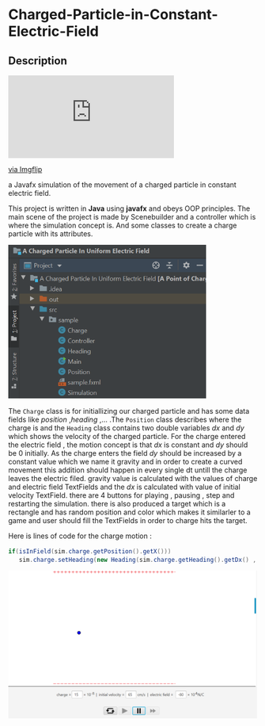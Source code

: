 # Charged-Particle-in-Constant-Electric-Field
## Description

<div style="width:335px;max-width:100%;"><div style="height:0;padding-bottom:49.85%;position:relative;"><iframe width="335" height="167" style="position:absolute;top:0;left:0;width:100%;height:100%;" frameBorder="0" src="https://imgflip.com/embed/48h0qc"></iframe></div><p><a href="https://imgflip.com/gif/48h0qc">via Imgflip</a></p></div>

a Javafx simulation of the movement of a charged particle in constant electric field.


This project is written in **Java** using **javafx** and obeys OOP principles. The main scene of the project is made by Scenebuilder and a controller which is where the simulation concept is. And some classes to create a charge particle with its attributes.


<img src="images/oop.png" width = 400>

The `Charge` class is for initiallizing our charged particle and has some data fields like *position* ,*heading* ,... .The `Position` class describes where the charge is and the `Heading` class contains two double variables *dx* and *dy* which shows the velocity of the charged particle.
For the charge entered the electric field , the motion concept is that *dx* is constant and *dy* should be 0 initially. As the charge enters the field *dy* should be increased by a constant value which we name it gravity and in order to create a curved movement this addition should happen in every single dt untill the charge leaves the electric filed. gravity value is calculated with the values of charge and electric field TextFields and the *dx* is calculated with value of initial velocity TextField. there are 4 buttons for playing , pausing , step and restarting the simulation. there is also produced a target which is a rectangle and has random position and color which makes it similarler to a game and user should fill the TextFields in order to charge hits the target.

Here is lines of code for the charge motion : 

```java
if(isInField(sim.charge.getPosition().getX()))
   sim.charge.setHeading(new Heading(sim.charge.getHeading().getDx() , sim.charge.getHeading().getDy() + gravity));
```

<img src="images/board.png" width = 600>

